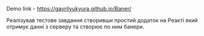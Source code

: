 Demo link -  https://gavrilyukyura.github.io/Baner/

Реалізував тестове завдання створивши простий додаток на Реакті який отримує данні з серверу та створює по ним банери.
